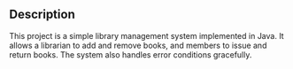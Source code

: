 ## Description
This project is a simple library management system implemented in Java. It allows a librarian to add and remove books, and members to issue and return books. The system also handles error conditions gracefully.
